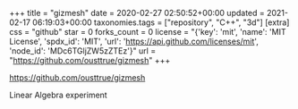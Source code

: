 +++
title = "gizmesh"
date = 2020-02-27 02:50:52+00:00
updated = 2021-02-17 06:19:03+00:00
taxonomies.tags = ["repository", "C++", "3d"]
[extra]
css = "github"
star = 0
forks_count = 0
license = "{'key': 'mit', 'name': 'MIT License', 'spdx_id': 'MIT', 'url': 'https://api.github.com/licenses/mit', 'node_id': 'MDc6TGljZW5zZTEz'}"
url = "https://github.com/ousttrue/gizmesh"
+++

<https://github.com/ousttrue/gizmesh>

Linear Algebra experiment
